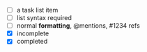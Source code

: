 - [ ] a task list item
- [ ] list syntax required
- [ ] normal **formatting**, @mentions, #1234 refs
- [x] incomplete
- [x] completed
